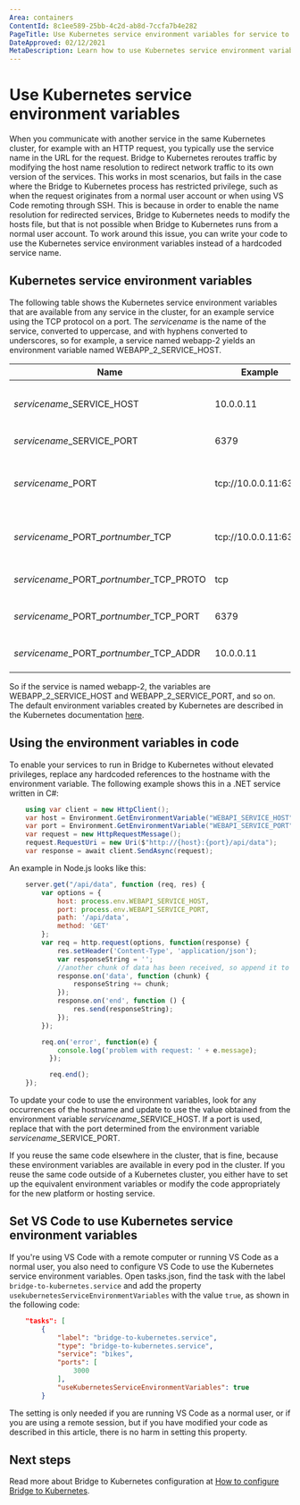 ```yaml
---
Area: containers
ContentId: 8c1ee589-25bb-4c2d-ab8d-7ccfa7b4e282
PageTitle: Use Kubernetes service environment variables for service to service communication
DateApproved: 02/12/2021
MetaDescription: Learn how to use Kubernetes service environment variables with Bridge to Kubernetes to enable service-to-service communication as a normal user in a Kubernetes cluster
---
```

# Use Kubernetes service environment variables

When you communicate with another service in the same Kubernetes cluster, for example with an HTTP request, you typically use the service name in the URL for the request. Bridge to Kubernetes reroutes traffic by modifying the host name resolution to redirect network traffic to its own version of the services. This works in most scenarios, but fails in the case where the Bridge to Kubernetes process has restricted privilege, such as when the request originates from a normal user account or when using VS Code remoting through SSH. This is because in order to enable the name resolution for redirected services, Bridge to Kubernetes needs to modify the hosts file, but that is not possible when Bridge to Kubernetes runs from a normal user account. To work around this issue, you can write your code to use the Kubernetes service environment variables instead of a hardcoded service name.

## Kubernetes service environment variables

The following table shows the Kubernetes service environment variables that are available from any service in the cluster, for an example service using the TCP protocol on a port. The *servicename* is the name of the service, converted to uppercase, and with hyphens converted to underscores, so for example, a service named webapp-2 yields an environment variable named WEBAPP_2_SERVICE_HOST.

| Name | Example | Description |
| - | - | - |
| *servicename*_SERVICE_HOST | 10.0.0.11 | The name of the service host |
| *servicename*_SERVICE_PORT | 6379 | The port for the service |
| *servicename*_PORT | tcp://10.0.0.11:6379 | The Uri with protocol, IP address, and port. |
| *servicename*\_PORT_*portnumber*_TCP | tcp://10.0.0.11:6379 | The TCP Uri with IP address and port. |
| *servicename*\_PORT_*portnumber*_TCP_PROTO| tcp | The protocol identifier. |
| *servicename*\_PORT_*portnumber*_TCP_PORT | 6379 | The port number for TCP. |
| *servicename*\_PORT_*portnumber*_TCP_ADDR | 10.0.0.11 | The IP address for TCP. |

So if the service is named webapp-2, the variables are WEBAPP_2_SERVICE_HOST and WEBAPP_2_SERVICE_PORT, and so on. The default environment variables created by Kubernetes are described in the Kubernetes documentation [here](https://kubernetes.io/docs/concepts/services-networking/service/#environment-variables).

## Using the environment variables in code

To enable your services to run in Bridge to Kubernetes without elevated privileges, replace any hardcoded references to the hostname with the environment variable. The following example shows this in a .NET service written in C#:

```csharp
    using var client = new HttpClient();
    var host = Environment.GetEnvironmentVariable("WEBAPI_SERVICE_HOST");
    var port = Environment.GetEnvironmentVariable("WEBAPI_SERVICE_PORT");
    var request = new HttpRequestMessage();
    request.RequestUri = new Uri($"http://{host}:{port}/api/data");
    var response = await client.SendAsync(request);
```

An example in Node.js looks like this:

```js
    server.get("/api/data", function (req, res) {
        var options = {
            host: process.env.WEBAPI_SERVICE_HOST,
            port: process.env.WEBAPI_SERVICE_PORT,
            path: '/api/data',
            method: 'GET'
        };
        var req = http.request(options, function(response) {
            res.setHeader('Content-Type', 'application/json');
            var responseString = '';
            //another chunk of data has been received, so append it to `responseString`
            response.on('data', function (chunk) {
                responseString += chunk;
            });
            response.on('end', function () {
                res.send(responseString);
            });
        });

        req.on('error', function(e) {
            console.log('problem with request: ' + e.message);
          });

          req.end();
    });
```

To update your code to use the environment variables, look for any occurrences of the hostname and update to use the value obtained from the environment variable *servicename*_SERVICE_HOST. If a port is used, replace that with the port determined from the environment variable *servicename*_SERVICE_PORT.

If you reuse the same code elsewhere in the cluster, that is fine, because these environment variables are available in every pod in the cluster. If you reuse the same code outside of a Kubernetes cluster, you either have to set up the equivalent environment variables or modify the code appropriately for the new platform or hosting service.

## Set VS Code to use Kubernetes service environment variables

If you're using VS Code with a remote computer or running VS Code as a normal user, you also need to configure VS Code to use the Kubernetes service environment variables. Open tasks.json, find the task with the label `bridge-to-kubernetes.service` and add the property `usekubernetesServiceEnvironmentVariables` with the value `true`, as shown in the following code:

```json
    "tasks": [
        {
            "label": "bridge-to-kubernetes.service",
            "type": "bridge-to-kubernetes.service",
            "service": "bikes",
            "ports": [
                3000
            ],
            "useKubernetesServiceEnvironmentVariables": true
        }
```

The setting is only needed if you are running VS Code as a normal user, or if you are using a remote session, but if you have modified your code as described in this article, there is no harm in setting this property.

## Next steps

Read more about Bridge to Kubernetes configuration at [How to configure Bridge to Kubernetes](https://docs.microsoft.com/visualstudio/containers/configure-bridge-to-kubernetes.md).
